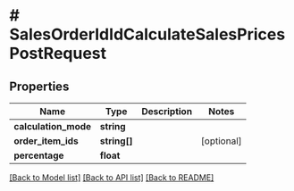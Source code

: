 # # SalesOrderIdIdCalculateSalesPricesPostRequest

## Properties

Name | Type | Description | Notes
------------ | ------------- | ------------- | -------------
**calculation_mode** | **string** |  |
**order_item_ids** | **string[]** |  | [optional]
**percentage** | **float** |  |

[[Back to Model list]](../../README.md#models) [[Back to API list]](../../README.md#endpoints) [[Back to README]](../../README.md)
